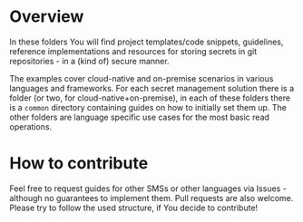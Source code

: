 # Overview

In these folders You will find project templates/code snippets, guidelines, reference implementations and resources for storing secrets in git repositories -  in a (kind of) secure manner.

The examples cover cloud-native and on-premise scenarios in various languages and frameworks. For each secret management solution there is a folder (or two, for cloud-native+on-premise), in each of these folders there is a `common` directory containing guides on how to initially set them up. The other folders are language specific use cases for the most basic read operations.

# How to contribute
Feel free to request guides for other SMSs or other languages via Issues - although no guarantees to implement them.
Pull requests are also welcome. Please try to follow the used structure, if You decide to contribute!